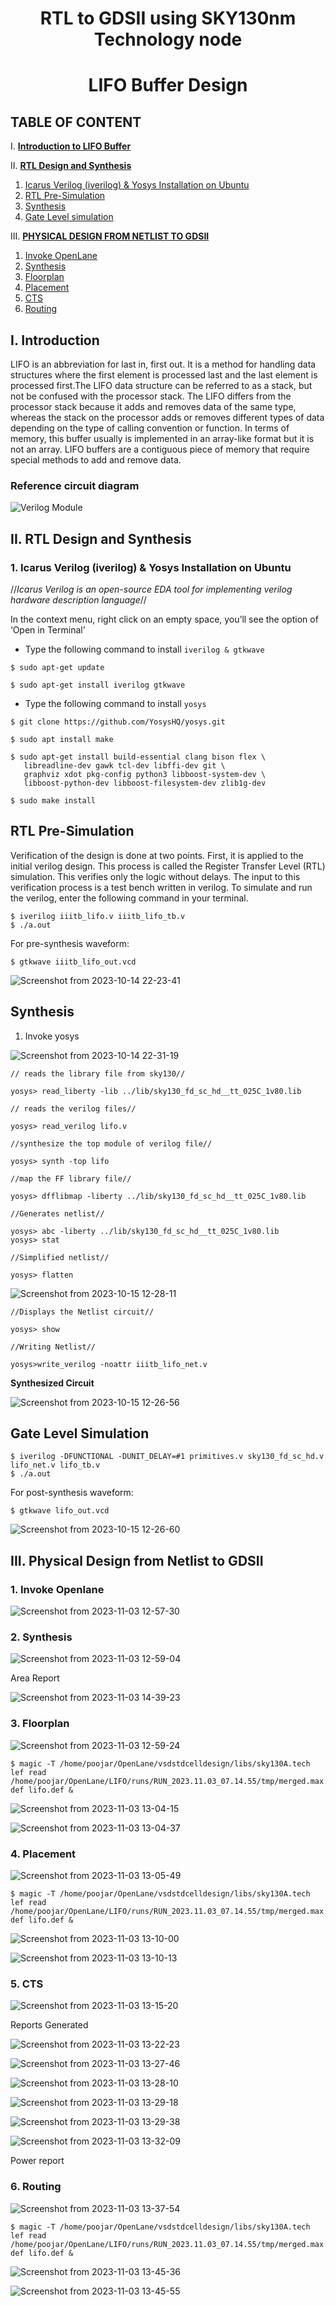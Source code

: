 <h1 align="center">RTL to GDSII using SKY130nm Technology node</h1>

<h1 align="center">LIFO Buffer Design</h1>

## TABLE OF CONTENT

I. [**Introduction to LIFO Buffer**](#i-introduction) 

II. [**RTL Design and Synthesis**](#ii-rtl-design-and-synthesis)  
  1. [Icarus Verilog (iverilog) & Yosys Installation on Ubuntu](#1-icarus-verilog-iverilog--yosys-installation-on-ubuntu)
  2. [RTL Pre-Simulation](#rtl-pre-simulation)  
  3. [Synthesis](#synthesis)  
  4. [Gate Level simulation](#gate-level-simulation)
     
III. [**PHYSICAL DESIGN FROM NETLIST TO GDSII**](#iii-physical-design-from-netlist-to-gdsii)
  1. [Invoke OpenLane](#1-invoke-openlane)
  2. [Synthesis](#2-synthesis)
  3. [Floorplan](#3-floorplan)
  4. [Placement](#4-placement)
  5. [CTS](#5-CTS)
  6. [Routing](#6-routing)

## **I. Introduction**   

LIFO is an abbreviation for last in, first out. It is a method for handling data structures where the first element is processed last and the last element is processed first.The LIFO data structure can be referred to as a stack, but not be confused with the processor stack. The LIFO differs from the processor stack because it adds and removes data of the same type, whereas the stack on the processor adds or removes different types of data depending on the type of calling convention or function. In terms of memory, this buffer usually is implemented in an array-like format but it is not an array. LIFO buffers are a contiguous piece of memory that require special methods to add and remove data. 

### **Reference circuit diagram**

![Verilog Module](https://github.com/PoojaR07/pes_lifo_buffer/assets/135737910/c7fae8e9-5736-4fe0-a052-0cebfc68e676)


## **II. RTL Design and Synthesis**

### **1. Icarus Verilog (iverilog) & Yosys Installation on Ubuntu**

  //_Icarus Verilog is an open-source EDA tool for implementing verilog hardware description language_//
  
 In the context menu, right click on an empty space, you’ll see the option of ‘Open in Terminal’
 
  * Type the following command to install `iverilog & gtkwave`
 ```
$ sudo apt-get update

$ sudo apt-get install iverilog gtkwave
 ```
 
  * Type the following command to install `yosys`
 ```
 $ git clone https://github.com/YosysHQ/yosys.git
 
 $ sudo apt install make
 
 $ sudo apt-get install build-essential clang bison flex \
	libreadline-dev gawk tcl-dev libffi-dev git \
	graphviz xdot pkg-config python3 libboost-system-dev \
	libboost-python-dev libboost-filesystem-dev zlib1g-dev
  
 $ sudo make install

 ```

## RTL Pre-Simulation

Verification of the design is done at two points. First, it is applied to the initial verilog design. This process is called the Register Transfer Level (RTL) simulation. This verifies only the logic without delays. The input to this verification process is a test bench written in verilog.
To simulate and run the verilog, enter the following command in your terminal.
```
$ iverilog iiitb_lifo.v iiitb_lifo_tb.v
$ ./a.out
```
For pre-synthesis waveform:
```
$ gtkwave iiitb_lifo_out.vcd
```
![Screenshot from 2023-10-14 22-23-41](https://github.com/PoojaR07/pes_lifo_buffer/assets/135737910/59b1ba9e-51d6-4ba3-8d90-e7d53d19e990)

## Synthesis

1. Invoke yosys
   
![Screenshot from 2023-10-14 22-31-19](https://github.com/PoojaR07/pes_lifo_buffer/assets/135737910/70b0e2ec-0ee2-4af9-a0a5-80ddec38f6db)


```
// reads the library file from sky130//

yosys> read_liberty -lib ../lib/sky130_fd_sc_hd__tt_025C_1v80.lib
```

```
// reads the verilog files//

yosys> read_verilog lifo.v
```

```
//synthesize the top module of verilog file//  

yosys> synth -top lifo
```

```
//map the FF library file//

yosys> dfflibmap -liberty ../lib/sky130_fd_sc_hd__tt_025C_1v80.lib

```

```
//Generates netlist//

yosys> abc -liberty ../lib/sky130_fd_sc_hd__tt_025C_1v80.lib
yosys> stat
```

```
//Simplified netlist//

yosys> flatten
```
![Screenshot from 2023-10-15 12-28-11](https://github.com/PoojaR07/pes_lifo_buffer/assets/135737910/93ee2b1c-ffaf-47f9-91bb-6e7072e6d02d)


```
//Displays the Netlist circuit//

yosys> show
```
```
//Writing Netlist//

yosys>write_verilog -noattr iiitb_lifo_net.v
```

**Synthesized Circuit**

![Screenshot from 2023-10-15 12-26-56](https://github.com/PoojaR07/pes_lifo_buffer/assets/135737910/44771816-bf90-415f-807a-99a443ccd7b5)

## Gate Level Simulation

```
$ iverilog -DFUNCTIONAL -DUNIT_DELAY=#1 primitives.v sky130_fd_sc_hd.v lifo_net.v lifo_tb.v
$ ./a.out
```
For post-synthesis waveform:
```
$ gtkwave lifo_out.vcd
```

![Screenshot from 2023-10-15 12-26-60](https://github.com/PoojaR07/pes_lifo_buffer/assets/135737910/54fbe46b-db5d-42fb-b746-7c8ab6ca5393)

## **III. Physical Design from Netlist to GDSII**

### **1. Invoke Openlane**

![Screenshot from 2023-11-03 12-57-30](https://github.com/PoojaR07/pes_lifo_buffer/assets/135737910/85312f90-3a8d-4572-a937-c42de2acb338)

### **2. Synthesis**

![Screenshot from 2023-11-03 12-59-04](https://github.com/PoojaR07/pes_lifo_buffer/assets/135737910/ade10fd3-09bb-4b9e-bfbf-aba48c41d906)

Area Report

![Screenshot from 2023-11-03 14-39-23](https://github.com/PoojaR07/pes_lifo_buffer/assets/135737910/e644eb2f-2a56-40b2-afc6-d8701c291951)


### **3. Floorplan**

![Screenshot from 2023-11-03 12-59-24](https://github.com/PoojaR07/pes_lifo_buffer/assets/135737910/17c94031-0316-479a-9633-0a312b04a978)

```
$ magic -T /home/poojar/OpenLane/vsdstdcelldesign/libs/sky130A.tech lef read /home/poojar/OpenLane/LIFO/runs/RUN_2023.11.03_07.14.55/tmp/merged.max.lef def lifo.def &
```
![Screenshot from 2023-11-03 13-04-15](https://github.com/PoojaR07/pes_lifo_buffer/assets/135737910/6eb03eea-0ec8-491c-a39c-1d8ad2e2b88a)

![Screenshot from 2023-11-03 13-04-37](https://github.com/PoojaR07/pes_lifo_buffer/assets/135737910/4e37b749-c731-413e-a825-4dbafebc4282)

### **4. Placement**

![Screenshot from 2023-11-03 13-05-49](https://github.com/PoojaR07/pes_lifo_buffer/assets/135737910/df657263-8147-4134-b355-ca2ad6e1b5d8)

```
$ magic -T /home/poojar/OpenLane/vsdstdcelldesign/libs/sky130A.tech lef read /home/poojar/OpenLane/LIFO/runs/RUN_2023.11.03_07.14.55/tmp/merged.max.lef def lifo.def &
```
![Screenshot from 2023-11-03 13-10-00](https://github.com/PoojaR07/pes_lifo_buffer/assets/135737910/032faf38-3aa3-40ef-aa1a-dc6bf7cb225e)

![Screenshot from 2023-11-03 13-10-13](https://github.com/PoojaR07/pes_lifo_buffer/assets/135737910/c1ae552e-d02b-4f1b-9a2b-fdd0c2a24b3a)

### **5. CTS**

![Screenshot from 2023-11-03 13-15-20](https://github.com/PoojaR07/pes_lifo_buffer/assets/135737910/eaa896f6-3d02-467c-aa60-2bf83f94f149)

Reports Generated

![Screenshot from 2023-11-03 13-22-23](https://github.com/PoojaR07/pes_lifo_buffer/assets/135737910/95b739e1-1c20-4f38-8ac9-4eae18d54ed3)

![Screenshot from 2023-11-03 13-27-46](https://github.com/PoojaR07/pes_lifo_buffer/assets/135737910/1bc3b90c-f5a2-49f9-a797-79f66b67561b)

![Screenshot from 2023-11-03 13-28-10](https://github.com/PoojaR07/pes_lifo_buffer/assets/135737910/4dbfa7cd-fd9f-4b4e-8d00-88c1576bb355)

![Screenshot from 2023-11-03 13-29-18](https://github.com/PoojaR07/pes_lifo_buffer/assets/135737910/4ad7363b-0337-40ed-b540-45a623443e1c)

![Screenshot from 2023-11-03 13-29-38](https://github.com/PoojaR07/pes_lifo_buffer/assets/135737910/f4ab2026-7521-4116-b3ca-17d72a2dff0b)

![Screenshot from 2023-11-03 13-32-09](https://github.com/PoojaR07/pes_lifo_buffer/assets/135737910/14c00ea5-ed40-44ae-b9d2-9eb6d3df27ae)

Power report


### **6. Routing**

![Screenshot from 2023-11-03 13-37-54](https://github.com/PoojaR07/pes_lifo_buffer/assets/135737910/2d6b010b-e8cc-4f09-9b7b-61fc6721f666)

```
$ magic -T /home/poojar/OpenLane/vsdstdcelldesign/libs/sky130A.tech lef read /home/poojar/OpenLane/LIFO/runs/RUN_2023.11.03_07.14.55/tmp/merged.max.lef def lifo.def &
```

![Screenshot from 2023-11-03 13-45-36](https://github.com/PoojaR07/pes_lifo_buffer/assets/135737910/45c002bb-d141-46bc-bc89-20c9d6edf705)

![Screenshot from 2023-11-03 13-45-55](https://github.com/PoojaR07/pes_lifo_buffer/assets/135737910/870df1bc-086f-429c-9f3b-dc759b56c8ce)
